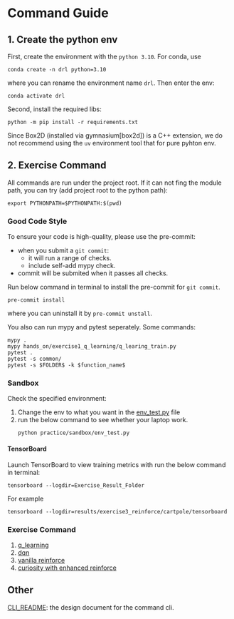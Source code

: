 # Command Guide


## 1. Create the python env
First, create the environment with the `python 3.10`. For conda, use
```
conda create -n drl python=3.10
```
where you can rename the environment name `drl`. Then enter the env:
```
conda activate drl
```

Second, install the required libs:
```
python -m pip install -r requirements.txt
```
Since Box2D (installed via gymnasium[box2d]) is a C++ extension, we do not
recommend using the `uv` environment tool that for pure pyhton env.


## 2. Exercise Command
All commands are run under the project root. If it can not fing the module path,
you can try (add project root to the python path):
```
export PYTHONPATH=$PYTHONPATH:$(pwd)
```
### Good Code Style
To ensure your code is high-quality, please use the pre-commit:
- when you submit a `git commit`:
    - it will run a range of checks.
    - include self-add mypy check.
- commit will be submited when it passes all checks.

Run below command in terminal to install the pre-commit for `git commit`.
```
pre-commit install
```
where you can uninstall it by `pre-commit unstall`.

You also can run mypy and pytest seperately. Some commands:
```
mypy .
mypy hands_on/exercise1_q_learning/q_learing_train.py
pytest .
pytest -s common/
pytest -s $FOLDER$ -k $function_name$
```

### Sandbox
Check the specified environment:
1. Change the env to what you want in the [env_test.py](./sandbox/env_test.py) file
2. run the below command to see whether your laptop work.
    ```
    python practice/sandbox/env_test.py
    ```

#### TensorBoard
Launch TensorBoard to view training metrics with run the below command in terminal:
```
tensorboard --logdir=Exercise_Result_Folder
```
For example
```
tensorboard --logdir=results/exercise3_reinforce/cartpole/tensorboard
```

### Exercise Command
1. [q_learning](./exercise1_q/README.md)
2. [dqn](./exercise2_dqn/README.md)
3. [vanilla reinforce](./exercise3_reinforce/README.md)
4. [curiosity with enhanced reinforce](./exercise4_curiosity/README.md)


## Other

[CLI_README](./infos/CLI_README.md): the design document for the command cli.
